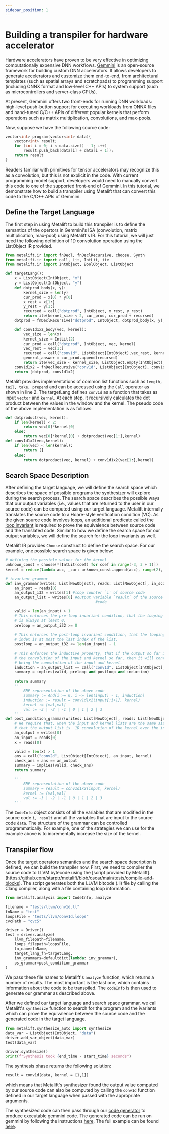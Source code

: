 ```yaml
---
sidebar_position: 1
---
```


# Building a transpiler for hardware accelerator

Hardware accelerators have proven to be very effective in optimizing computationally expensive DNN workflows. [Gemmini](https://github.com/ucb-bar/gemmini) is an open-source framework for building custom DNN accelerators. It allows developers to generate accelerators and customize them end-to-end, from architectural templates (such as spatial arrays and scratchpads) to programming support (including ONNX format and low-level C++ APIs) to system support (such as microcontrollers and server-class CPUs).

At present, Gemmini offers two front-ends for running DNN workloads: high-level push-button support for executing workloads from ONNX files and hand-tuned C/C++ APIs of different popular kernels that perform operations such as matrix multiplication, convolutions, and max-pools. 


Now, suppose we have the following source code:

```cpp
vector<int> program(vector<int> data){
    vector<int> result;
    for (int i = 0; i < data.size() - 1; i++)
        result.push_back(data[i] + data[i + 1]);
    return result
}
```

Readers familiar with primitives for tensor accelerators may recognize this as a convolution, but this is not explicit in the code. With current programming model support, developers would need to manually convert this code to one of the supported front-end of Gemmini. In this tutorial, we demonstrate how to build a transpiler using Metalift that can convert this code to the C/C++ APIs of Gemmini.

## Define the Target Language
The first step in using Metalift to build this transpiler is to define the semantics of the opertors in Gemmini's ISA (convolution, matrix multiplication, max-pool) using Metalift's IR. For this tutorial, we will just need the following definition of 1D convolution operation using the ListObject IR provided.

<!--phmdoctest-share-names-->
```python
from metalift.ir import fnDecl, fnDeclRecursive, choose, Synth
from metalift.ir import call, Lit, IntLit, ite
from metalift.ir import IntObject, BoolObject, ListObject

def targetLang():
    x = ListObject(IntObject, "x")
    y = ListObject(IntObject, "y")
    def dotprod_body(x, y):
        kernel_size = len(y)
        cur_prod = x[0] * y[0]
        x_rest = x[1:]
        y_rest = y[1:]
        recursed = call("dotprod", IntObject, x_rest, y_rest)
        return ite(kernel_size < 2, cur_prod, cur_prod + recursed)
    dotprod = fnDeclRecursive("dotprod", IntObject, dotprod_body(x, y), x, y)

    def conv1d1x2_body(vec, kernel):
        vec_size = len(x)
        kernel_size = IntLit(2)
        cur_prod = call("dotprod", IntObject, vec, kernel)
        vec_rest = vec[1:]
        recursed = call("conv1d", ListObject[IntObject],vec_rest, kernel)
        general_answer = cur_prod.append(recursed)
        return ite(vec_size < kernel_size, ListObject.empty(IntObject), general_answer)
    conv1d1x2 = fnDeclRecursive("conv1d", ListObject[IntObject], conv1d1x2_body(x, y), x, y)
    return [dotprod, conv1d1x2]
```

Metalift provides implementations of common list functions such as ```length, tail, take, prepend``` and can be accessed using the ```Call``` operator as shown in line 2. The targetLang defines ```conv1d``` as a function that takes as input ```vector``` and ```kernel```. At each step, it recursively calculates the dot product between the values in the window and the kernel. The pseudo code of the above implementation is as follows:

```python
def dotproduct(vec, kernel):
    if len(kernel) < 2:
        return vec[0]*kernel[0]
    else:
        return vec[0]*kernel[0] + dotproduct(vec[1:],kernel)
def conv1d1x2(vec,kernel):
    if len(vec) < len(kernel):
        return []
    else:
        return dotproduct(vec, kernel) + conv1d1x2(vec[1:],kernel)
```

## Search Space Description

After defining the target language, we will define the search space which describes the space of possible programs the synthesizer will explore during the search process. The search space describes the possible ways that our output variables (i.e., values that are returned to the user in our source code) can be computed using our target language. Metalift internally translates the source code to a Hoare-style verification condition (VC). As the given source code involves loops, an additional predicate called the [loop invariant](https://en.wikipedia.org/wiki/Loop_invariant) is required to prove the equivalence between source code and the translated code. Similar to how we define the search space for our output variables, we will define the search for the loop invariants as well. 

Metalift IR provides ```Choose``` construct to define the search space. For our example, one possible search space is given below:

<!--phmdoctest-mark.skip-->
```python
# defining the possible values for the kernel 
unknown_const = choose(*[IntLit(coef) for coef in range(-3, 3 + 1)])
kernel = reduce(lambda acc, _cur: unknown_const.append(acc), range(2), ListObject.empty(IntObject)) 

# invariant grammar
def inv_grammar(writes: List[NewObject], reads: List[NewObject], in_scope: List[NewObject]):
    an_input = reads[0]
    an_output_i32 = writes[1] #loop counter `i` of source code
    an_output_list = writes[0] #output variable `result` of the source 
                                        #code

    valid = len(an_input) > 1 
    # This enforces the pre-loop invariant condition, that the looping index
    # is always at least 0.
    preloop = an_output_i32 >= 0
    
    # This enforces the post-loop invariant condition, that the looping
    # index is at most the last index of the list.
    postloop = an_output_i32 <= len(an_input) - 1
            
    # This enforces the inductive property, that if the output so far is
    # the convolution of the input and kernel so far, then it will continue
    # being the convolution of the input and kernel.
    induction = an_output_list == call("conv1d", ListObject[IntObject], an_input[:an_output_i32+1],kernel)
    summary = implies(valid, preloop and postloop and induction)

    return summary
    '''
        BNF representation of the above code
        summary := And(i >= 0, i <= len(input) - 1, induction)
        induction := result = conv1d1x2(input[:i+1], kernel)
        kernel := [val,val]
        val := -3 | -2 | -1 | 0 | 1 | 2 | 3
    '''
def post_condition_grammar(writes: List[NewObject], reads: List[NewObject], in_scope: List[NewObject]):
    # We require that, when the input and kernel lists are the same size,
    # that the output list is  1D convolution of the kernel over the input .
    an_output = writes[0]
    an_input = reads[0]
    x = reads[0]

    valid = len(x) > 1
    ans = call("conv2d", ListObject[IntObject], an_input, kernel)
    check_ans = ans == an_output
    summary = implies(valid, check_ans)
    return summary

    '''
        BNF representation of the above code
        summary = result = conv1d1x2(input, kernel)
        kernel := [val,val]
        val := -3 | -2 | -1 | 0 | 1 | 2 | 3
    '''
```

The ```CodeInfo``` object consists of all the variables that are modified in the source code ```i, result``` and all the variables that are input to the source code ```data```. The structure of the grammar can be controlled programmatically. For example, one of the strategies we can use for the example above is to incrementally increase the size of the kernel.


## Transpiler flow
Once the target operators semantics and the search space description is defined, we can build the transpiler now. First, we need to compiler the source code to LLVM bytecode using the [script provided by Metalift].(https://github.com/starptr/metalift/blob/oscar/main/tests/compile-add-blocks). The script generates both the LLVM bitcode (.ll) file by calling the Clang compiler, along with a file containing loop information.

<!--phmdoctest-mark.skip-->
```python
from metalift.analysis import CodeInfo, analyze

filename = "tests/llvm/conv1d.ll"
fnName = "test"
loopsFile = "tests/llvm/conv1d.loops"
cvcPath = "cvc5"

driver = Driver()
test = driver.analyze(
    llvm_filepath=filename,
    loops_filepath=loopsFile,
    fn_name=fnName,
    target_lang_fn=targetLang,
    inv_grammars=defaultdict(lambda: inv_grammar),
    ps_grammar=post_condition_grammar
)
```

We pass these file names to Metalift's `analyze` function, which returns a number of results. The most important is the last one, which contains information about the code to be transpiled. The ```codeInfo``` is then used to generate our grammar as described above.

After we defined our target language and search space grammar, we call Metalift's `synthesize` function to search for the program and the ivariants which can prove the equivalence between the source code and the generated code in the target language.
<!--phmdoctest-mark.skip-->
```python
from metalift.synthesize_auto import synthesize
data_var = ListObject(IntObject, "data")
driver.add_var_object(data_var)
test(data_var)

driver.synthesize()
print(f"Synthesis took {end_time - start_time} seconds")
```

The synthesis phase returns the following solution:

```result = conv1d(data, kernel = [1,1])```

which means that Metalift's synthesizer found the output value computed by our source code can also be computed by calling the `conv1d` function defined in our target language when passed with the appropriate arguments. 

The synthesized code can then pass through our [code generator](https://github.com/starptr/metalift/blob/6267e705841776767a16999cd32c14829b277114/tests/conv1d.py#L213) to produce executable gemmini code. The generated code can be run on gemmini by following the instructions [here](https://github.com/ucb-bar/gemmini/tree/dev). The full example can be found [here](https://github.com/starptr/metalift/blob/6267e705841776767a16999cd32c14829b277114/tests/conv1d.py). 
